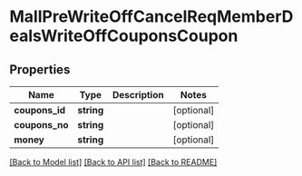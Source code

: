 # MallPreWriteOffCancelReqMemberDealsWriteOffCouponsCoupon

## Properties
Name | Type | Description | Notes
------------ | ------------- | ------------- | -------------
**coupons_id** | **string** |  | [optional] 
**coupons_no** | **string** |  | [optional] 
**money** | **string** |  | [optional] 

[[Back to Model list]](../README.md#documentation-for-models) [[Back to API list]](../README.md#documentation-for-api-endpoints) [[Back to README]](../README.md)


